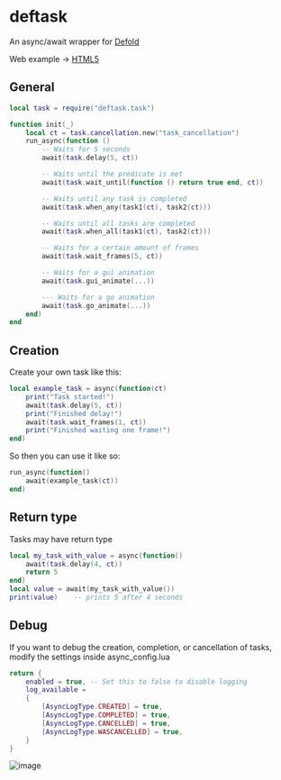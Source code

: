 # deftask

An async/await wrapper for [Defold](https://defold.com/)

Web example -> [HTML5](https://magnatales.github.io/deftask-web/)

<h2>General</h1>

```lua
local task = require("deftask.task")

function init(_)
    local ct = task.cancellation.new("task_cancellation")
	run_async(function ()
		-- Waits for 5 seconds
		await(task.delay(5, ct))

		-- Waits until the predicate is met
		await(task.wait_until(function () return true end, ct))

		-- Waits until any task is completed
		await(task.when_any(task1(ct), task2(ct)))

		-- Waits until all tasks are completed
		await(task.when_all(task1(ct), task2(ct)))

		-- Waits for a certain amount of frames
		await(task.wait_frames(5, ct))

		-- Waits for a gui animation
		await(task.gui_animate(...))

		--- Waits for a go animation
		await(task.go_animate(...))
	end)
end
```

<h2>Creation</h2>
Create your own task like this:

```lua
local example_task = async(function(ct)
    print("Task started!")
    await(task.delay(5, ct))
    print("Finished delay!")
    await(task.wait_frames(1, ct))
    print("Finished waiting one frame!")
end)
```
So then you can use it like so:
```lua
run_async(function()
    await(example_task(ct))
end)
```

<h2>Return type</h2>
Tasks may have return type

```lua
local my_task_with_value = async(function()
	await(task.delay(4, ct))
	return 5
end)
local value = await(my_task_with_value())
print(value)	-- prints 5 after 4 seconds	
```
<h2>Debug</h2>
If you want to debug the creation, completion, or cancellation of tasks, modify the settings inside async_config.lua

```lua
return {
    enabled = true, -- Set this to false to disable logging
    log_available =
    {
        [AsyncLogType.CREATED] = true,
        [AsyncLogType.COMPLETED] = true,
        [AsyncLogType.CANCELLED] = true,
        [AsyncLogType.WASCANCELLED] = true,
    }
}
```
![image](https://github.com/user-attachments/assets/d33e1315-46c9-436b-aca1-7e7968257525)
